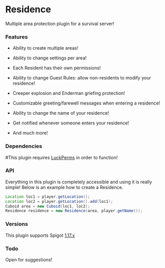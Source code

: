 # Residence
 
Multiple area protection plugin for a survival server!

### Features

- Ability to create multiple areas!

- Ability to change settings per area!

- Each Resident has their own permissions!

- Ability to change Guest Rules: allow non-residents to modify your residence!

- Creeper explosion and Enderman griefing protection!

- Customizable greeting/farewell messages when entering a residence!

- Ability to change the name of your residence!

- Get notified whenever someone enters your residence!

- And much more!

### Dependencies

#This plugin requires [LuckPerms](https://luckperms.net/download) in order to function!

### API

Everything in this plugin is completely accessible and using it is really simple! Below is an example how to create a Residence.
```java 
Location loc1 = player.getLocation();
Location loc2 = player.getLocation().add(loc1);
Cuboid area = new Cuboid(loc1, loc2);
Residence residence = new Residence(area, player.getName());
```

### Versions

This plugin supports Spigot [1.17.x](https://www.spigotmc.org/wiki/buildtools/#1-17-1)

### Todo

Open for suggestions!